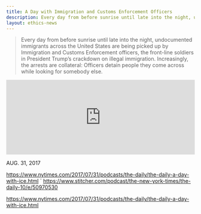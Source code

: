 ```yaml
---
title: A Day with Immigration and Customs Enforcement Officers
description: Every day from before sunrise until late into the night, undocumented immigrants across the United States are being picked up by Immigration and Customs Enforcement officers
layout: ethics-news
---
```


> Every day from before sunrise until late into the night, undocumented immigrants across the United States are being picked up by Immigration and Customs Enforcement officers, the front-line soldiers in President Trump’s crackdown on illegal immigration. Increasingly, the arrests are collateral: Officers detain people they come across while looking for somebody else.

<iframe frameborder="0" height="200" scrolling="no" src="https://embed.radiopublic.com/e?us=https:%2F%2Fplay.radiopublic.com%2F88f7d8c3-7289-4dc6-b300-5ba71b43f5e5%2Fep%2Fs1!995dc94669b69489631b427373e74e49366e1876&if=88f7d8c3-7289-4dc6-b300-5ba71b43f5e5&ge=s1!995dc94669b69489631b427373e74e49366e1876&gs=_blank" width="100%"></iframe>


AUG. 31, 2017

https://www.nytimes.com/2017/07/31/podcasts/the-daily/the-daily-a-day-with-ice.html
`
https://www.stitcher.com/podcast/the-new-york-times/the-daily-10/e/50970530

https://www.nytimes.com/2017/07/31/podcasts/the-daily/the-daily-a-day-with-ice.html